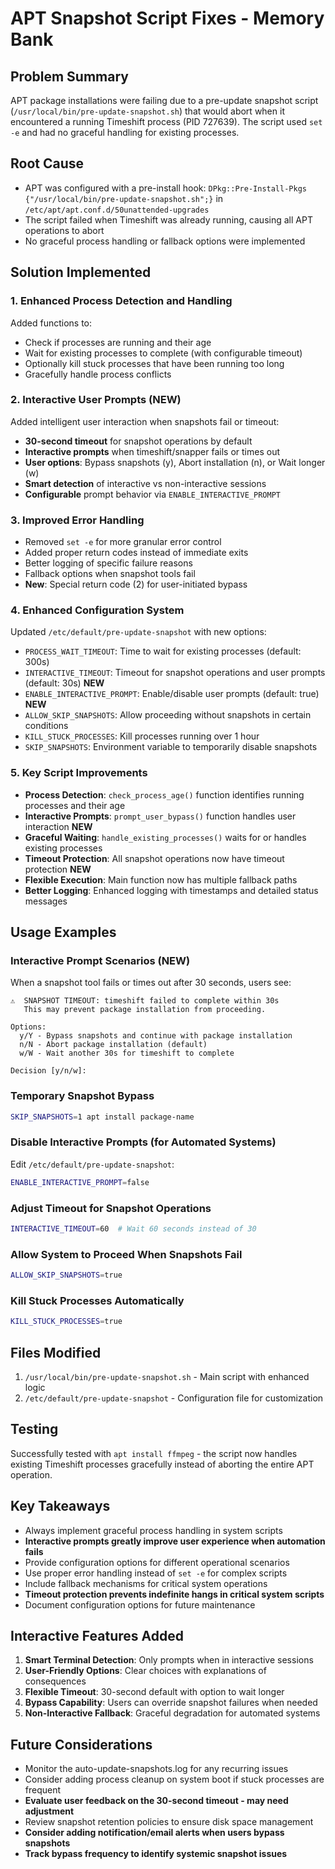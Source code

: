 # APT Snapshot Script Fixes - Memory Bank

## Problem Summary
APT package installations were failing due to a pre-update snapshot script (`/usr/local/bin/pre-update-snapshot.sh`) that would abort when it encountered a running Timeshift process (PID 727639). The script used `set -e` and had no graceful handling for existing processes.

## Root Cause
- APT was configured with a pre-install hook: `DPkg::Pre-Install-Pkgs {"/usr/local/bin/pre-update-snapshot.sh";}` in `/etc/apt/apt.conf.d/50unattended-upgrades`
- The script failed when Timeshift was already running, causing all APT operations to abort
- No graceful process handling or fallback options were implemented

## Solution Implemented

### 1. Enhanced Process Detection and Handling
Added functions to:
- Check if processes are running and their age
- Wait for existing processes to complete (with configurable timeout)
- Optionally kill stuck processes that have been running too long
- Gracefully handle process conflicts

### 2. Interactive User Prompts (NEW)
Added intelligent user interaction when snapshots fail or timeout:
- **30-second timeout** for snapshot operations by default
- **Interactive prompts** when timeshift/snapper fails or times out
- **User options**: Bypass snapshots (y), Abort installation (n), or Wait longer (w)
- **Smart detection** of interactive vs non-interactive sessions
- **Configurable** prompt behavior via `ENABLE_INTERACTIVE_PROMPT`

### 3. Improved Error Handling
- Removed `set -e` for more granular error control
- Added proper return codes instead of immediate exits
- Better logging of specific failure reasons
- Fallback options when snapshot tools fail
- **New**: Special return code (2) for user-initiated bypass

### 4. Enhanced Configuration System
Updated `/etc/default/pre-update-snapshot` with new options:
- `PROCESS_WAIT_TIMEOUT`: Time to wait for existing processes (default: 300s)
- `INTERACTIVE_TIMEOUT`: Timeout for snapshot operations and user prompts (default: 30s) **NEW**
- `ENABLE_INTERACTIVE_PROMPT`: Enable/disable user prompts (default: true) **NEW**
- `ALLOW_SKIP_SNAPSHOTS`: Allow proceeding without snapshots in certain conditions
- `KILL_STUCK_PROCESSES`: Kill processes running over 1 hour
- `SKIP_SNAPSHOTS`: Environment variable to temporarily disable snapshots

### 5. Key Script Improvements
- **Process Detection**: `check_process_age()` function identifies running processes and their age
- **Interactive Prompts**: `prompt_user_bypass()` function handles user interaction **NEW**
- **Graceful Waiting**: `handle_existing_processes()` waits for or handles existing processes
- **Timeout Protection**: All snapshot operations now have timeout protection **NEW**
- **Flexible Execution**: Main function now has multiple fallback paths
- **Better Logging**: Enhanced logging with timestamps and detailed status messages

## Usage Examples

### Interactive Prompt Scenarios (NEW)
When a snapshot tool fails or times out after 30 seconds, users see:
```
⚠️  SNAPSHOT TIMEOUT: timeshift failed to complete within 30s
   This may prevent package installation from proceeding.

Options:
  y/Y - Bypass snapshots and continue with package installation
  n/N - Abort package installation (default)
  w/W - Wait another 30s for timeshift to complete

Decision [y/n/w]:
```

### Temporary Snapshot Bypass
```bash
SKIP_SNAPSHOTS=1 apt install package-name
```

### Disable Interactive Prompts (for Automated Systems)
Edit `/etc/default/pre-update-snapshot`:
```bash
ENABLE_INTERACTIVE_PROMPT=false
```

### Adjust Timeout for Snapshot Operations
```bash
INTERACTIVE_TIMEOUT=60  # Wait 60 seconds instead of 30
```

### Allow System to Proceed When Snapshots Fail
```bash
ALLOW_SKIP_SNAPSHOTS=true
```

### Kill Stuck Processes Automatically
```bash
KILL_STUCK_PROCESSES=true
```

## Files Modified
1. `/usr/local/bin/pre-update-snapshot.sh` - Main script with enhanced logic
2. `/etc/default/pre-update-snapshot` - Configuration file for customization

## Testing
Successfully tested with `apt install ffmpeg` - the script now handles existing Timeshift processes gracefully instead of aborting the entire APT operation.

## Key Takeaways
- Always implement graceful process handling in system scripts
- **Interactive prompts greatly improve user experience when automation fails**
- Provide configuration options for different operational scenarios
- Use proper error handling instead of `set -e` for complex scripts
- Include fallback mechanisms for critical system operations
- **Timeout protection prevents indefinite hangs in critical system scripts**
- Document configuration options for future maintenance

## Interactive Features Added
1. **Smart Terminal Detection**: Only prompts when in interactive sessions
2. **User-Friendly Options**: Clear choices with explanations of consequences
3. **Flexible Timeout**: 30-second default with option to wait longer
4. **Bypass Capability**: Users can override snapshot failures when needed
5. **Non-Interactive Fallback**: Graceful degradation for automated systems

## Future Considerations
- Monitor the auto-update-snapshots.log for any recurring issues
- Consider adding process cleanup on system boot if stuck processes are frequent
- **Evaluate user feedback on the 30-second timeout - may need adjustment**
- Review snapshot retention policies to ensure disk space management
- **Consider adding notification/email alerts when users bypass snapshots**
- **Track bypass frequency to identify systemic snapshot issues**